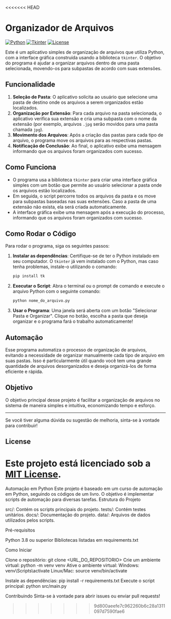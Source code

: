 <<<<<<< HEAD
# Organizador de Arquivos

[![Python](https://img.shields.io/badge/Python-3.9%2B-blue.svg)](https://www.python.org/) [![Tkinter](https://img.shields.io/badge/Tkinter-v8.6-green.svg)](https://wiki.python.org/moin/TkInter) [![License](https://img.shields.io/badge/License-MIT-blue.svg)](https://opensource.org/licenses/MIT)

Este é um aplicativo simples de organização de arquivos que utiliza Python, com a interface gráfica construída usando a biblioteca `tkinter`. O objetivo do programa é ajudar a organizar arquivos dentro de uma pasta selecionada, movendo-os para subpastas de acordo com suas extensões.

## Funcionalidade

1. **Seleção de Pasta**: O aplicativo solicita ao usuário que selecione uma pasta de destino onde os arquivos a serem organizados estão localizados.
2. **Organização por Extensão**: Para cada arquivo na pasta selecionada, o aplicativo verifica sua extensão e cria uma subpasta com o nome da extensão (por exemplo, arquivos `.jpg` serão movidos para uma pasta chamada `jpg`).
3. **Movimento dos Arquivos**: Após a criação das pastas para cada tipo de arquivo, o programa move os arquivos para as respectivas pastas.
4. **Notificação de Conclusão**: Ao final, o aplicativo exibe uma mensagem informando que os arquivos foram organizados com sucesso.

## Como Funciona

- O programa usa a biblioteca `tkinter` para criar uma interface gráfica simples com um botão que permite ao usuário selecionar a pasta onde os arquivos estão localizados.
- Em seguida, o script percorre todos os arquivos da pasta e os move para subpastas baseadas nas suas extensões. Caso a pasta de uma extensão não exista, ela será criada automaticamente.
- A interface gráfica exibe uma mensagem após a execução do processo, informando que os arquivos foram organizados com sucesso.

## Como Rodar o Código

Para rodar o programa, siga os seguintes passos:

1. **Instalar as dependências**: Certifique-se de ter o Python instalado em seu computador. O `tkinter` já vem instalado com o Python, mas caso tenha problemas, instale-o utilizando o comando:
    ```bash
    pip install tk
    ```

2. **Executar o Script**: Abra o terminal ou o prompt de comando e execute o arquivo Python com o seguinte comando:
    ```bash
    python nome_do_arquivo.py
    ```

3. **Usar o Programa**: Uma janela será aberta com um botão "Selecionar Pasta e Organizar". Clique no botão, escolha a pasta que deseja organizar e o programa fará o trabalho automaticamente!

## Automação

Esse programa automatiza o processo de organização de arquivos, evitando a necessidade de organizar manualmente cada tipo de arquivo em suas pastas. Isso é particularmente útil quando você tem uma grande quantidade de arquivos desorganizados e deseja organizá-los de forma eficiente e rápida.

## Objetivo

O objetivo principal desse projeto é facilitar a organização de arquivos no sistema de maneira simples e intuitiva, economizando tempo e esforço.

---

Se você tiver alguma dúvida ou sugestão de melhoria, sinta-se à vontade para contribuir!

## License

Este projeto está licenciado sob a [MIT License](https://opensource.org/licenses/MIT).
=======
Automação em Python
Este projeto é baseado em um curso de automação em Python, seguindo os códigos de um livro. O objetivo é implementar scripts de automação para diversas tarefas.
Estrutura do Projeto

src/: Contém os scripts principais do projeto.
tests/: Contém testes unitários.
docs/: Documentação do projeto.
data/: Arquivos de dados utilizados pelos scripts.

Pré-requisitos

Python 3.8 ou superior
Bibliotecas listadas em requirements.txt

Como Iniciar

Clone o repositório: git clone <URL_DO_REPOSITORIO>
Crie um ambiente virtual: python -m venv venv
Ative o ambiente virtual:
Windows: venv\Scripts\activate
Linux/Mac: source venv/bin/activate


Instale as dependências: pip install -r requirements.txt
Execute o script principal: python src/main.py

Contribuindo
Sinta-se à vontade para abrir issues ou enviar pull requests!
>>>>>>> 9d800aeefe7c962260b6c28a1311097d7590fae6
